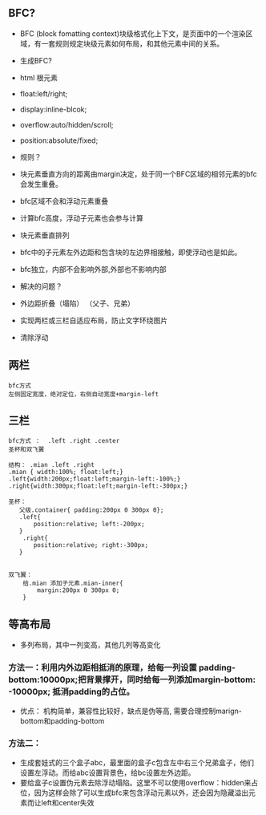 ## BFC?
- BFC (block fomatting context)块级格式化上下文，是页面中的一个渲染区域，有一套规则规定块级元素如何布局，和其他元素中间的关系。

- 生成BFC?
 - html 根元素
 - float:left/right;
 - display:inline-blcok;
 - overflow:auto/hidden/scroll; 
 - position:absolute/fixed;

- 规则？
 - 块元素垂直方向的距离由margin决定，处于同一个BFC区域的相邻元素的bfc会发生重叠。  
 - bfc区域不会和浮动元素重叠
 - 计算bfc高度，浮动子元素也会参与计算
 - 块元素垂直排列
 - bfc中的子元素左外边距和包含块的左边界相接触，即使浮动也是如此。
 - bfc独立，内部不会影响外部,外部也不影响内部

- 解决的问题？
 - 外边距折叠（塌陷）  （父子、兄弟） 
 - 实现两栏或三栏自适应布局，防止文字环绕图片
 - 清除浮动

## 两栏

```
bfc方式
左侧固定宽度，绝对定位，右侧自动宽度+margin-left
```

## 三栏

```
bfc方式 ：  .left .right .center
圣杯和双飞翼

结构： .mian .left .right
.mian { width:100%; float:left;}
.left{width:200px;float:left;margin-left:-100%;}
.right{width:300px;float:left;margin-left:-300px;}

圣杯：
   父级.container{ padding:200px 0 300px 0}; 
   .left{
       position:relative; left:-200px;
   }
    .right{
       position:relative; right:-300px;
   }


双飞翼：
    给.mian 添加子元素.mian-inner{
        margin:200px 0 300px 0;
    }

```


## 等高布局
- 多列布局，其中一列变高，其他几列等高变化
### 方法一：利用内外边距相抵消的原理，给每一列设置 padding-bottom:10000px;把背景撑开，同时给每一列添加margin-bottom: -10000px; 抵消padding的占位。
- 优点： 机构简单，兼容性比较好，缺点是伪等高, 需要合理控制marign-bottom和padding-bottom

### 方法二：
- 生成套娃式的三个盒子abc，最里面的盒子c包含左中右三个兄弟盒子，他们设置左浮动。而给abc设置背景色，给bc设置左外边距。
- 要给盒子c设置伪元素去除浮动塌陷。这里不可以使用overflow：hidden来占位，因为这样会除了可以生成bfc来包含浮动元素以外，还会因为隐藏溢出元素而让left和center失效